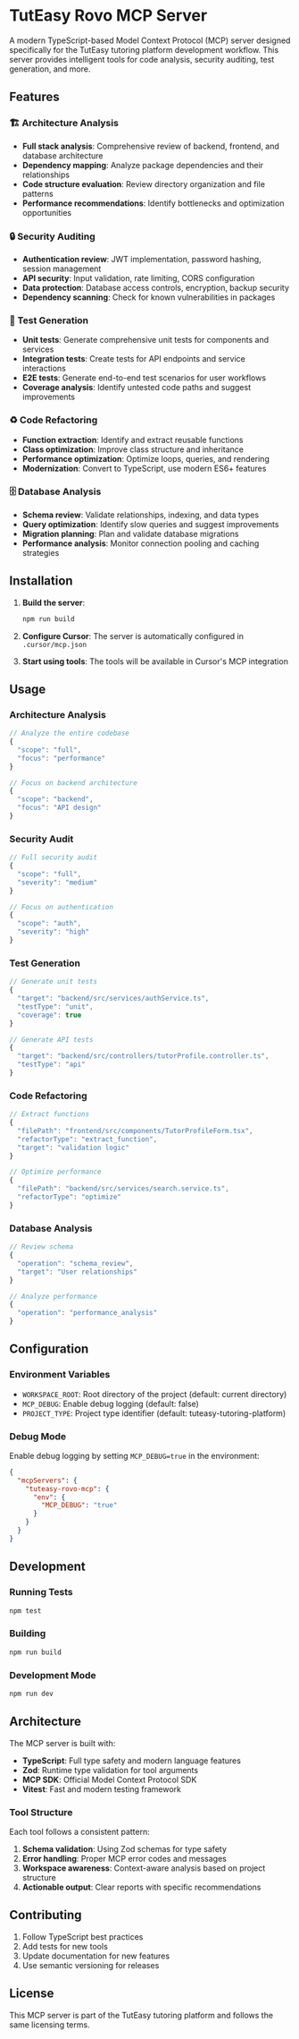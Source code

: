 # TutEasy Rovo MCP Server

A modern TypeScript-based Model Context Protocol (MCP) server designed specifically for the TutEasy tutoring platform development workflow. This server provides intelligent tools for code analysis, security auditing, test generation, and more.

## Features

### 🏗️ Architecture Analysis
- **Full stack analysis**: Comprehensive review of backend, frontend, and database architecture
- **Dependency mapping**: Analyze package dependencies and their relationships
- **Code structure evaluation**: Review directory organization and file patterns
- **Performance recommendations**: Identify bottlenecks and optimization opportunities

### 🔒 Security Auditing
- **Authentication review**: JWT implementation, password hashing, session management
- **API security**: Input validation, rate limiting, CORS configuration
- **Data protection**: Database access controls, encryption, backup security
- **Dependency scanning**: Check for known vulnerabilities in packages

### 🧪 Test Generation
- **Unit tests**: Generate comprehensive unit tests for components and services
- **Integration tests**: Create tests for API endpoints and service interactions
- **E2E tests**: Generate end-to-end test scenarios for user workflows
- **Coverage analysis**: Identify untested code paths and suggest improvements

### ♻️ Code Refactoring
- **Function extraction**: Identify and extract reusable functions
- **Class optimization**: Improve class structure and inheritance
- **Performance optimization**: Optimize loops, queries, and rendering
- **Modernization**: Convert to TypeScript, use modern ES6+ features

### 🗄️ Database Analysis
- **Schema review**: Validate relationships, indexing, and data types
- **Query optimization**: Identify slow queries and suggest improvements
- **Migration planning**: Plan and validate database migrations
- **Performance analysis**: Monitor connection pooling and caching strategies

## Installation

1. **Build the server**:
   ```bash
   npm run build
   ```

2. **Configure Cursor**: The server is automatically configured in `.cursor/mcp.json`

3. **Start using tools**: The tools will be available in Cursor's MCP integration

## Usage

### Architecture Analysis
```typescript
// Analyze the entire codebase
{
  "scope": "full",
  "focus": "performance"
}

// Focus on backend architecture
{
  "scope": "backend",
  "focus": "API design"
}
```

### Security Audit
```typescript
// Full security audit
{
  "scope": "full",
  "severity": "medium"
}

// Focus on authentication
{
  "scope": "auth",
  "severity": "high"
}
```

### Test Generation
```typescript
// Generate unit tests
{
  "target": "backend/src/services/authService.ts",
  "testType": "unit",
  "coverage": true
}

// Generate API tests
{
  "target": "backend/src/controllers/tutorProfile.controller.ts",
  "testType": "api"
}
```

### Code Refactoring
```typescript
// Extract functions
{
  "filePath": "frontend/src/components/TutorProfileForm.tsx",
  "refactorType": "extract_function",
  "target": "validation logic"
}

// Optimize performance
{
  "filePath": "backend/src/services/search.service.ts",
  "refactorType": "optimize"
}
```

### Database Analysis
```typescript
// Review schema
{
  "operation": "schema_review",
  "target": "User relationships"
}

// Analyze performance
{
  "operation": "performance_analysis"
}
```

## Configuration

### Environment Variables
- `WORKSPACE_ROOT`: Root directory of the project (default: current directory)
- `MCP_DEBUG`: Enable debug logging (default: false)
- `PROJECT_TYPE`: Project type identifier (default: tuteasy-tutoring-platform)

### Debug Mode
Enable debug logging by setting `MCP_DEBUG=true` in the environment:

```json
{
  "mcpServers": {
    "tuteasy-rovo-mcp": {
      "env": {
        "MCP_DEBUG": "true"
      }
    }
  }
}
```

## Development

### Running Tests
```bash
npm test
```

### Building
```bash
npm run build
```

### Development Mode
```bash
npm run dev
```

## Architecture

The MCP server is built with:
- **TypeScript**: Full type safety and modern language features
- **Zod**: Runtime type validation for tool arguments
- **MCP SDK**: Official Model Context Protocol SDK
- **Vitest**: Fast and modern testing framework

### Tool Structure
Each tool follows a consistent pattern:
1. **Schema validation**: Using Zod schemas for type safety
2. **Error handling**: Proper MCP error codes and messages
3. **Workspace awareness**: Context-aware analysis based on project structure
4. **Actionable output**: Clear reports with specific recommendations

## Contributing

1. Follow TypeScript best practices
2. Add tests for new tools
3. Update documentation for new features
4. Use semantic versioning for releases

## License

This MCP server is part of the TutEasy tutoring platform and follows the same licensing terms.